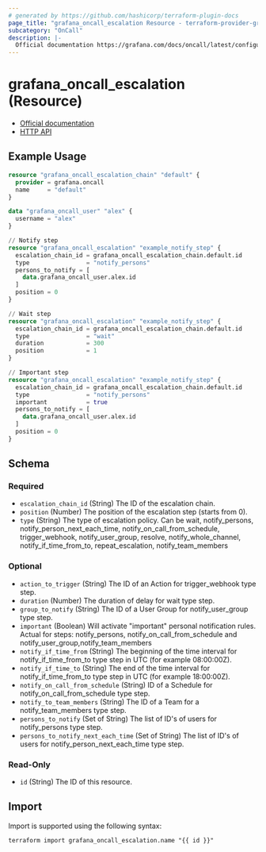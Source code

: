 ```yaml
---
# generated by https://github.com/hashicorp/terraform-plugin-docs
page_title: "grafana_oncall_escalation Resource - terraform-provider-grafana"
subcategory: "OnCall"
description: |-
  Official documentation https://grafana.com/docs/oncall/latest/configure/escalation-chains-and-routes/HTTP API https://grafana.com/docs/oncall/latest/oncall-api-reference/escalation_policies/
---
```


# grafana_oncall_escalation (Resource)

* [Official documentation](https://grafana.com/docs/oncall/latest/configure/escalation-chains-and-routes/)
* [HTTP API](https://grafana.com/docs/oncall/latest/oncall-api-reference/escalation_policies/)

## Example Usage

```terraform
resource "grafana_oncall_escalation_chain" "default" {
  provider = grafana.oncall
  name     = "default"
}

data "grafana_oncall_user" "alex" {
  username = "alex"
}

// Notify step
resource "grafana_oncall_escalation" "example_notify_step" {
  escalation_chain_id = grafana_oncall_escalation_chain.default.id
  type                = "notify_persons"
  persons_to_notify = [
    data.grafana_oncall_user.alex.id
  ]
  position = 0
}

// Wait step
resource "grafana_oncall_escalation" "example_notify_step" {
  escalation_chain_id = grafana_oncall_escalation_chain.default.id
  type                = "wait"
  duration            = 300
  position            = 1
}

// Important step
resource "grafana_oncall_escalation" "example_notify_step" {
  escalation_chain_id = grafana_oncall_escalation_chain.default.id
  type                = "notify_persons"
  important           = true
  persons_to_notify = [
    data.grafana_oncall_user.alex.id
  ]
  position = 0
}
```

<!-- schema generated by tfplugindocs -->
## Schema

### Required

- `escalation_chain_id` (String) The ID of the escalation chain.
- `position` (Number) The position of the escalation step (starts from 0).
- `type` (String) The type of escalation policy. Can be wait, notify_persons, notify_person_next_each_time, notify_on_call_from_schedule, trigger_webhook, notify_user_group, resolve, notify_whole_channel, notify_if_time_from_to, repeat_escalation, notify_team_members

### Optional

- `action_to_trigger` (String) The ID of an Action for trigger_webhook type step.
- `duration` (Number) The duration of delay for wait type step.
- `group_to_notify` (String) The ID of a User Group for notify_user_group type step.
- `important` (Boolean) Will activate "important" personal notification rules. Actual for steps: notify_persons, notify_on_call_from_schedule and notify_user_group,notify_team_members
- `notify_if_time_from` (String) The beginning of the time interval for notify_if_time_from_to type step in UTC (for example 08:00:00Z).
- `notify_if_time_to` (String) The end of the time interval for notify_if_time_from_to type step in UTC (for example 18:00:00Z).
- `notify_on_call_from_schedule` (String) ID of a Schedule for notify_on_call_from_schedule type step.
- `notify_to_team_members` (String) The ID of a Team for a notify_team_members type step.
- `persons_to_notify` (Set of String) The list of ID's of users for notify_persons type step.
- `persons_to_notify_next_each_time` (Set of String) The list of ID's of users for notify_person_next_each_time type step.

### Read-Only

- `id` (String) The ID of this resource.

## Import

Import is supported using the following syntax:

```shell
terraform import grafana_oncall_escalation.name "{{ id }}"
```

